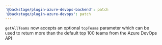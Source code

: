 ```yaml
---
'@backstage/plugin-azure-devops-backend': patch
'@backstage/plugin-azure-devops': patch
---
```


`getAllTeams` now accepts an optional `topTeams` parameter which can be used to return more than the default top 100 teams from the Azure DevOps API
